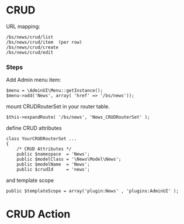 
CRUD
=======

URL mapping:

    /bs/news/crud/list
    /bs/news/crud/item  (per row)
    /bs/news/crud/create
    /bs/news/crud/edit

### Steps

Add Admin menu item:

	$menu = \AdminUI\Menu::getInstance();
	$menu->add('News', array( 'href' => '/bs/news'));

mount CRUDRouterSet in your router table.

	$this->expandRoute( '/bs/news', 'News_CRUDRouterSet' );

define CRUD attributes

	class YourCRUDRouterSet ... 
	{
		/* CRUD Attributes */
		public $namespace  = 'News';
		public $modelClass = '\News\Model\News';
		public $modelName  = 'News';
		public $crudId     = 'news';

and template scope

    public $templateScope = array('plugin:News' , 'plugins:AdminUI' );


CRUD Action
===========

